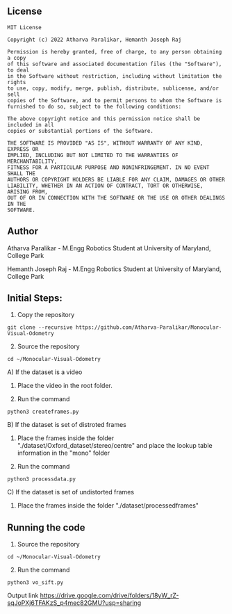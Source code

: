 ## License
```
MIT License

Copyright (c) 2022 Atharva Paralikar, Hemanth Joseph Raj

Permission is hereby granted, free of charge, to any person obtaining a copy
of this software and associated documentation files (the "Software"), to deal
in the Software without restriction, including without limitation the rights
to use, copy, modify, merge, publish, distribute, sublicense, and/or sell
copies of the Software, and to permit persons to whom the Software is
furnished to do so, subject to the following conditions:

The above copyright notice and this permission notice shall be included in all
copies or substantial portions of the Software.

THE SOFTWARE IS PROVIDED "AS IS", WITHOUT WARRANTY OF ANY KIND, EXPRESS OR
IMPLIED, INCLUDING BUT NOT LIMITED TO THE WARRANTIES OF MERCHANTABILITY,
FITNESS FOR A PARTICULAR PURPOSE AND NONINFRINGEMENT. IN NO EVENT SHALL THE
AUTHORS OR COPYRIGHT HOLDERS BE LIABLE FOR ANY CLAIM, DAMAGES OR OTHER
LIABILITY, WHETHER IN AN ACTION OF CONTRACT, TORT OR OTHERWISE, ARISING FROM,
OUT OF OR IN CONNECTION WITH THE SOFTWARE OR THE USE OR OTHER DEALINGS IN THE
SOFTWARE.
```
## Author
Atharva Paralikar - M.Engg Robotics Student at University of Maryland, College Park

Hemanth Joseph Raj - M.Engg Robotics Student at University of Maryland, College Park
## Initial Steps:

1. Copy the repository
```
git clone --recursive https://github.com/Atharva-Paralikar/Monocular-Visual-Odometry
```
2. Source the repository 
```
cd ~/Monocular-Visual-Odometry
```

A) If the dataset is a video

1. Place the video in the root folder.

2. Run the command

```
python3 createframes.py
```
B) If the dataset is set of distroted frames

1. Place the frames inside the folder "./dataset/Oxford_dataset/stereo/centre"
and place the lookup table information in the "mono" folder

2. Run the command

```
python3 processdata.py
```

C) If the dataset is set of undistorted frames

1. Place the frames inside the folder "./dataset/processedframes"


## Running the code

1. Source the repository 
```
cd ~/Monocular-Visual-Odometry
```
2. Run the command

```
python3 vo_sift.py
```


Output link
https://drive.google.com/drive/folders/18yW_rZ-sqJoPXj6TFAKzS_p4mec82GMU?usp=sharing
